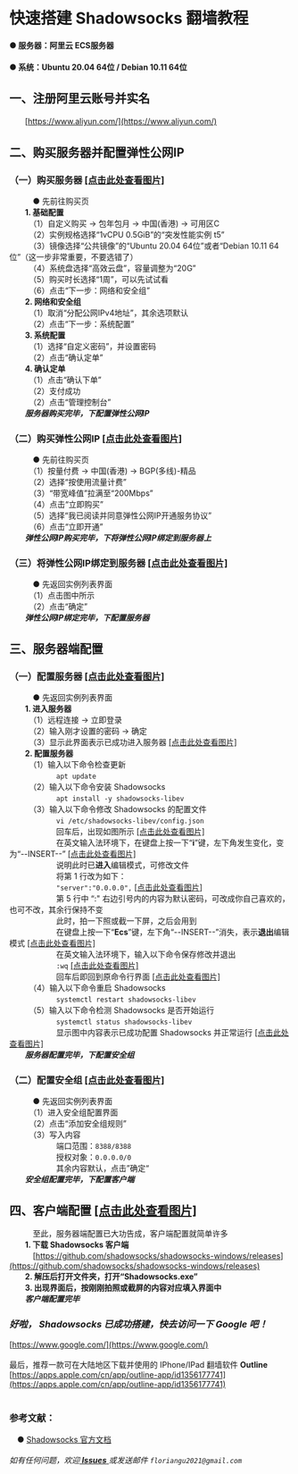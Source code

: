 # 快速搭建 Shadowsocks 翻墙教程
#### ● 服务器：阿里云 ECS服务器
#### ● 系统：Ubuntu 20.04 64位 / Debian 10.11 64位
## 一、注册阿里云账号并实名
　　[https://www.aliyun.com/](https://www.aliyun.com/)
## 二、购买服务器并配置弹性公网IP
### （一）购买服务器 [[点击此处查看图片]](https://github.com/FlorianGu/climb-over-the-wall/blob/main/README_picture/01.md)
　　　● 先前往购买页 <br/>
   　　**1. 基础配置** <br/>
　　　（1）自定义购买 → 包年包月 → 中国(香港) → 可用区C <br/>
　　　（2）实例规格选择“1vCPU 0.5GiB”的“突发性能实例 t5” <br/>
　　　（3）镜像选择“公共镜像”的“Ubuntu 20.04 64位”或者“Debian 10.11 64位”（这一步非常重要，不要选错了） <br/>
　　　（4）系统盘选择“高效云盘”，容量调整为“20G” <br/>
　　　（5）购买时长选择“1周”，可以先试试看 <br/>
　　　（6）点击“下一步：网络和安全组” <br/>
   　　**2. 网络和安全组** <br/>
　　　（1）取消“分配公网IPv4地址”，其余选项默认 <br/>
　　　（2）点击“下一步：系统配置” <br/>
   　　**3. 系统配置** <br/>
　　　（1）选择“自定义密码”，并设置密码 <br/>
　　　（2）点击“确认定单” <br/>
   　　**4. 确认定单** <br/>
　　　（1）点击“确认下单” <br/>
　　　（2）支付成功 <br/>
　　　（2）点击“管理控制台” <br/>
   　　_**服务器购买完毕，下配置弹性公网IP**_ <br/>
### （二）购买弹性公网IP [[点击此处查看图片]](https://github.com/FlorianGu/climb-over-the-wall/blob/main/README_picture/02.md)
　　　● 先前往购买页 <br/>
　　　（1）按量付费 → 中国(香港) → BGP(多线)-精品 <br/>
　　　（2）选择“按使用流量计费” <br/>
　　　（3）“带宽峰值”拉满至“200Mbps” <br/>
　　　（4）点击“立即购买” <br/>
　　　（5）选择“我已阅读并同意弹性公网IP开通服务协议” <br/>
　　　（6）点击“立即开通” <br/>
   　　_**弹性公网IP购买完毕，下将弹性公网IP绑定到服务器上**_ <br/>
### （三）将弹性公网IP绑定到服务器 [[点击此处查看图片]](https://github.com/FlorianGu/climb-over-the-wall/blob/main/README_picture/03.md)
　　　● 先返回实例列表界面 <br/>
　　　（1）点击图中所示 <br/>
　　　（2）点击“确定” <br/>
   　　_**弹性公网IP绑定完毕，下配置服务器**_ <br/>
## 三、服务器端配置
### （一）配置服务器 [[点击此处查看图片]](https://github.com/FlorianGu/climb-over-the-wall/blob/main/README_picture/04.md)
　　　● 先返回实例列表界面 <br/>
   　　**1. 进入服务器** <br/>
　　　（1）远程连接 → 立即登录 <br/>
　　　（2）输入刚才设置的密码 → 确定 <br/>
　　　（3）显示此界面表示已成功进入服务器 [[点击此处查看图片]](https://github.com/FlorianGu/climb-over-the-wall/blob/main/picture/28.png) <br/>
   　　**2. 配置服务器** <br/>
　　　（1）输入以下命令检查更新 <br/>
　　　　　　`apt update` <br/>
　　　（2）输入以下命令安装 Shadowsocks <br/>
　　　　　　`apt install -y shadowsocks-libev` <br/>
　　　（3）输入以下命令修改 Shadowsocks 的配置文件 <br/>
　　　　　　`vi /etc/shadowsocks-libev/config.json` <br/>
　　　　　　回车后，出现如图所示 [[点击此处查看图片]](https://github.com/FlorianGu/climb-over-the-wall/blob/main/picture/29.png) <br/>
　　　　　　在英文输入法环境下，在键盘上按一下“**i**”键，左下角发生变化，变为“--INSERT--” [[点击此处查看图片]](https://github.com/FlorianGu/climb-over-the-wall/blob/main/picture/30.png) <br/>
　　　　　　说明此时已**进入**编辑模式，可修改文件 <br/>
　　　　　　将第 1 行改为如下： <br/>
　　　　　　`"server":"0.0.0.0",` [[点击此处查看图片]](https://github.com/FlorianGu/climb-over-the-wall/blob/main/picture/31.png) <br/>
　　　　　　第 5 行中 “:" 右边引号内的内容为默认密码，可改成你自己喜欢的，也可不改，其余行保持不变 <br/>
　　　　　　此时，拍一下照或截一下屏，之后会用到 <br/>
　　　　　　在键盘上按一下“**Ecs**”键，左下角“--INSERT--”消失，表示**退出**编辑模式 [[点击此处查看图片]](https://github.com/FlorianGu/climb-over-the-wall/blob/main/picture/32.png) <br/>
　　　　　　在英文输入法环境下，输入以下命令保存修改并退出<br/>
　　　　　　`:wq` [[点击此处查看图片]](https://github.com/FlorianGu/climb-over-the-wall/blob/main/picture/33.png) <br/>
　　　　　　回车后即回到原命令行界面 [[点击此处查看图片]](https://github.com/FlorianGu/climb-over-the-wall/blob/main/picture/34.png) <br/>
　　　（4）输入以下命令重启 Shadowsocks <br/>
　　　　　　`systemctl restart shadowsocks-libev` <br/>
　　　（5）输入以下命令检测 Shadowsocks 是否开始运行<br/>
　　　　　　`systemctl status shadowsocks-libev` <br/>
　　　　　　显示图中内容表示已成功配置 Shadowsocks 并正常运行 [[点击此处查看图片]](https://github.com/FlorianGu/climb-over-the-wall/blob/main/picture/35.png) <br/>
   　　_**服务器配置完毕，下配置安全组**_ <br/>
### （二）配置安全组 [[点击此处查看图片]](https://github.com/FlorianGu/climb-over-the-wall/blob/main/README_picture/05.md)
　　　● 先返回实例列表界面 <br/>
　　　（1）进入安全组配置界面 <br/>
　　　（2）点击“添加安全组规则” <br/>
　　　（3）写入内容 <br/>
　　　　　　端口范围：`8388/8388` <br/>
　　　　　　授权对象：`0.0.0.0/0` <br/>
　　　　　　其余内容默认，点击”确定“ <br/>
   　　_**安全组配置完毕，下配置客户端**_ <br/>
## 四、客户端配置 [[点击此处查看图片]](https://github.com/FlorianGu/climb-over-the-wall/blob/main/README_picture/06.md)
　　　至此，服务器端配置已大功告成，客户端配置就简单许多 <br/>
   　　**1. 下载 Shadowsocks 客户端** <br/>
   　　　[https://github.com/shadowsocks/shadowsocks-windows/releases](https://github.com/shadowsocks/shadowsocks-windows/releases) <br/>
   　　**2. 解压后打开文件夹，打开“Shadowsocks.exe”** <br/>
   　　**3. 出现界面后，按刚刚拍照或截屏的内容对应填入界面中** <br/>
   　　_**客户端配置完毕**_ <br/>
### _好啦， Shadowsocks 已成功搭建，快去访问一下 Google 吧！_
[https://www.google.com/](https://www.google.com/)
<br/><br/>
最后，推荐一款可在大陆地区下载并使用的 IPhone/IPad 翻墙软件 **Outline** <br/>
[https://apps.apple.com/cn/app/outline-app/id1356177741](https://apps.apple.com/cn/app/outline-app/id1356177741)<br/><br/>
### 参考文献：
　● [Shadowsocks 官方文档](https://github.com/shadowsocks/shadowsocks-libev#debian--ubuntu)<br/><br/>
_如有任何问题，欢迎[ **Issues** ](https://github.com/FlorianGu/climb-over-the-wall/issues) 或发送邮件 `floriangu2021@gmail.com`_
